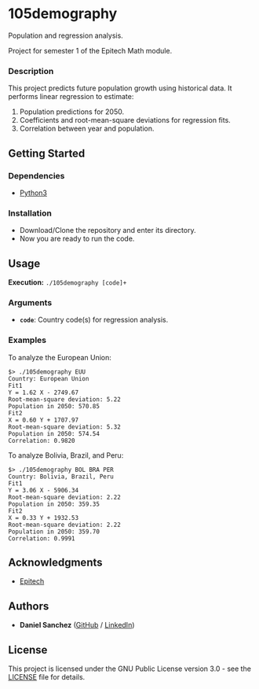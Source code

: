 # 105demography

Population and regression analysis.

Project for semester 1 of the Epitech Math module.

### Description

This project predicts future population growth using historical data. It performs linear regression to estimate:

1. Population predictions for 2050.
2. Coefficients and root-mean-square deviations for regression fits.
3. Correlation between year and population.

## Getting Started

### Dependencies

- [Python3](https://python.org/)

### Installation

* Download/Clone the repository and enter its directory.
* Now you are ready to run the code.

## Usage

**Execution:** `./105demography [code]+`

### Arguments
- **`code`**: Country code(s) for regression analysis.

### Examples

To analyze the European Union:
```
$> ./105demography EUU
Country: European Union
Fit1
Y = 1.62 X - 2749.67
Root-mean-square deviation: 5.22
Population in 2050: 570.85
Fit2
X = 0.60 Y + 1707.97
Root-mean-square deviation: 5.32
Population in 2050: 574.54
Correlation: 0.9820
```

To analyze Bolivia, Brazil, and Peru:
```
$> ./105demography BOL BRA PER
Country: Bolivia, Brazil, Peru
Fit1
Y = 3.06 X - 5906.34
Root-mean-square deviation: 2.22
Population in 2050: 359.35
Fit2
X = 0.33 Y + 1932.53
Root-mean-square deviation: 2.22
Population in 2050: 359.70
Correlation: 0.9991
```

## Acknowledgments

* [Epitech](https://www.epitech.eu/)

## Authors

* **Daniel Sanchez** ([GitHub](https://github.com/angsanch) / [LinkedIn](https://www.linkedin.com/in/angeldanielsanchez/))

## License

This project is licensed under the GNU Public License version 3.0 - see the [LICENSE](LICENSE) file for details.
